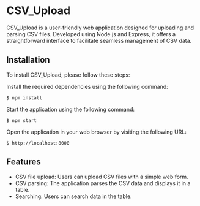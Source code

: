 # CSV_Upload
CSV_Upload is a user-friendly web application designed for uploading and parsing CSV files. Developed using Node.js and Express, it offers a straightforward interface to facilitate seamless management of CSV data.


## Installation
To install CSV_Upload, please follow these steps:

Install the required dependencies using the following command:
```
$ npm install 
```
Start the application using the following command:
```
$ npm start 
```
Open the application in your web browser by visiting the following URL:
```
$ http://localhost:8000 
```

## Features
* CSV file upload: Users can upload CSV files with a simple web form.
* CSV parsing: The application parses the CSV data and displays it in a table.
* Searching: Users can search data in the table.

